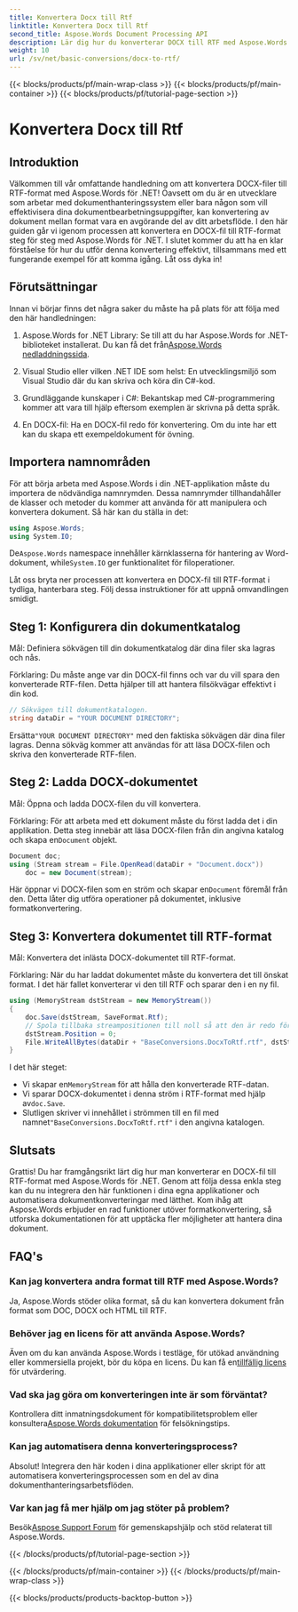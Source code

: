 ```yaml
---
title: Konvertera Docx till Rtf
linktitle: Konvertera Docx till Rtf
second_title: Aspose.Words Document Processing API
description: Lär dig hur du konverterar DOCX till RTF med Aspose.Words för .NET med vår steg-för-steg-guide. Enkel konvertering för sömlös dokumentbehandling.
weight: 10
url: /sv/net/basic-conversions/docx-to-rtf/
---
```


{{< blocks/products/pf/main-wrap-class >}}
{{< blocks/products/pf/main-container >}}
{{< blocks/products/pf/tutorial-page-section >}}

# Konvertera Docx till Rtf

## Introduktion

Välkommen till vår omfattande handledning om att konvertera DOCX-filer till RTF-format med Aspose.Words för .NET! Oavsett om du är en utvecklare som arbetar med dokumenthanteringssystem eller bara någon som vill effektivisera dina dokumentbearbetningsuppgifter, kan konvertering av dokument mellan format vara en avgörande del av ditt arbetsflöde. I den här guiden går vi igenom processen att konvertera en DOCX-fil till RTF-format steg för steg med Aspose.Words för .NET. I slutet kommer du att ha en klar förståelse för hur du utför denna konvertering effektivt, tillsammans med ett fungerande exempel för att komma igång. Låt oss dyka in!

## Förutsättningar

Innan vi börjar finns det några saker du måste ha på plats för att följa med den här handledningen:

1.  Aspose.Words for .NET Library: Se till att du har Aspose.Words for .NET-biblioteket installerat. Du kan få det från[Aspose.Words nedladdningssida](https://releases.aspose.com/words/net/).

2. Visual Studio eller vilken .NET IDE som helst: En utvecklingsmiljö som Visual Studio där du kan skriva och köra din C#-kod.

3. Grundläggande kunskaper i C#: Bekantskap med C#-programmering kommer att vara till hjälp eftersom exemplen är skrivna på detta språk.

4. En DOCX-fil: Ha en DOCX-fil redo för konvertering. Om du inte har ett kan du skapa ett exempeldokument för övning.

## Importera namnområden

För att börja arbeta med Aspose.Words i din .NET-applikation måste du importera de nödvändiga namnrymden. Dessa namnrymder tillhandahåller de klasser och metoder du kommer att använda för att manipulera och konvertera dokument. Så här kan du ställa in det:

```csharp
using Aspose.Words;
using System.IO;
```

 De`Aspose.Words` namespace innehåller kärnklasserna för hantering av Word-dokument, while`System.IO` ger funktionalitet för filoperationer.

Låt oss bryta ner processen att konvertera en DOCX-fil till RTF-format i tydliga, hanterbara steg. Följ dessa instruktioner för att uppnå omvandlingen smidigt.

## Steg 1: Konfigurera din dokumentkatalog

Mål: Definiera sökvägen till din dokumentkatalog där dina filer ska lagras och nås.

Förklaring: Du måste ange var din DOCX-fil finns och var du vill spara den konverterade RTF-filen. Detta hjälper till att hantera filsökvägar effektivt i din kod.

```csharp
// Sökvägen till dokumentkatalogen.
string dataDir = "YOUR DOCUMENT DIRECTORY";
```

 Ersätta`"YOUR DOCUMENT DIRECTORY"` med den faktiska sökvägen där dina filer lagras. Denna sökväg kommer att användas för att läsa DOCX-filen och skriva den konverterade RTF-filen.

## Steg 2: Ladda DOCX-dokumentet

Mål: Öppna och ladda DOCX-filen du vill konvertera.

 Förklaring: För att arbeta med ett dokument måste du först ladda det i din applikation. Detta steg innebär att läsa DOCX-filen från din angivna katalog och skapa en`Document` objekt.

```csharp
Document doc;
using (Stream stream = File.OpenRead(dataDir + "Document.docx"))
    doc = new Document(stream);
```

 Här öppnar vi DOCX-filen som en ström och skapar en`Document` föremål från den. Detta låter dig utföra operationer på dokumentet, inklusive formatkonvertering.

## Steg 3: Konvertera dokumentet till RTF-format

Mål: Konvertera det inlästa DOCX-dokumentet till RTF-format.

Förklaring: När du har laddat dokumentet måste du konvertera det till önskat format. I det här fallet konverterar vi den till RTF och sparar den i en ny fil.

```csharp
using (MemoryStream dstStream = new MemoryStream())
{
    doc.Save(dstStream, SaveFormat.Rtf);
    // Spola tillbaka streampositionen till noll så att den är redo för nästa läsare.
    dstStream.Position = 0;
    File.WriteAllBytes(dataDir + "BaseConversions.DocxToRtf.rtf", dstStream.ToArray());
}
```

I det här steget:
-  Vi skapar en`MemoryStream` för att hålla den konverterade RTF-datan.
-  Vi sparar DOCX-dokumentet i denna ström i RTF-format med hjälp av`doc.Save`.
-  Slutligen skriver vi innehållet i strömmen till en fil med namnet`"BaseConversions.DocxToRtf.rtf"` i den angivna katalogen.

## Slutsats

Grattis! Du har framgångsrikt lärt dig hur man konverterar en DOCX-fil till RTF-format med Aspose.Words för .NET. Genom att följa dessa enkla steg kan du nu integrera den här funktionen i dina egna applikationer och automatisera dokumentkonverteringar med lätthet. Kom ihåg att Aspose.Words erbjuder en rad funktioner utöver formatkonvertering, så utforska dokumentationen för att upptäcka fler möjligheter att hantera dina dokument.

## FAQ's

### Kan jag konvertera andra format till RTF med Aspose.Words?
Ja, Aspose.Words stöder olika format, så du kan konvertera dokument från format som DOC, DOCX och HTML till RTF.

### Behöver jag en licens för att använda Aspose.Words?
 Även om du kan använda Aspose.Words i testläge, för utökad användning eller kommersiella projekt, bör du köpa en licens. Du kan få en[tillfällig licens](https://purchase.aspose.com/temporary-license/) för utvärdering.

### Vad ska jag göra om konverteringen inte är som förväntat?
 Kontrollera ditt inmatningsdokument för kompatibilitetsproblem eller konsultera[Aspose.Words dokumentation](https://reference.aspose.com/words/net/) för felsökningstips.

### Kan jag automatisera denna konverteringsprocess?
Absolut! Integrera den här koden i dina applikationer eller skript för att automatisera konverteringsprocessen som en del av dina dokumenthanteringsarbetsflöden.

### Var kan jag få mer hjälp om jag stöter på problem?
 Besök[Aspose Support Forum](https://forum.aspose.com/c/words/8) för gemenskapshjälp och stöd relaterat till Aspose.Words.

{{< /blocks/products/pf/tutorial-page-section >}}

{{< /blocks/products/pf/main-container >}}
{{< /blocks/products/pf/main-wrap-class >}}

{{< blocks/products/products-backtop-button >}}
